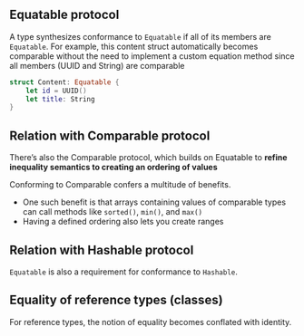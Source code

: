 

## Equatable protocol

A type synthesizes conformance to `Equatable` if all of its members are `Equatable`. 
For example, this content struct automatically becomes comparable without the need to implement a custom equation method since all members (UUID and String) are comparable

```swift
struct Content: Equatable {
    let id = UUID()
    let title: String
}
```


## Relation with Comparable protocol

There’s also the Comparable protocol, which builds on Equatable to **refine inequality semantics to creating an ordering of values**

Conforming to Comparable confers a multitude of benefits.

* One such benefit is that arrays containing values of comparable types can call methods like `sorted()`, `min()`, and `max()`
* Having a defined ordering also lets you create ranges

## Relation with Hashable protocol

`Equatable` is also a requirement for conformance to `Hashable`.

## Equality of reference types (classes)

For reference types, the notion of equality becomes conflated with identity.

